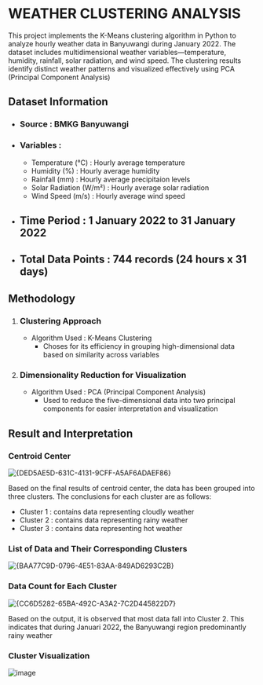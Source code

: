# WEATHER CLUSTERING ANALYSIS

This project implements the K-Means clustering algorithm in Python to analyze hourly weather data in Banyuwangi during January 2022. The dataset includes multidimensional weather variables—temperature, humidity, rainfall, solar radiation, and wind speed. The clustering results identify distinct weather patterns and visualized effectively using PCA (Principal Component Analysis)


## Dataset Information

- ### Source : BMKG Banyuwangi
- ### Variables :
  - Temperature (°C) : Hourly average temperature
  - Humidity (%) : Hourly average humidity
  - Rainfall (mm) : Hourly average precipitaion levels
  - Solar Radiation (W/m²) : Hourly average solar radiation
  - Wind Speed (m/s) : Hourly average wind speed
- ## Time Period : 1 January 2022 to 31 January 2022
- ## Total Data Points : 744 records (24 hours x 31 days)


## Methodology
1. ### Clustering Approach
   - Algorithm Used : K-Means Clustering
     - Choses for its efficiency in grouping high-dimensional data based on similarity across variables
3. ### Dimensionality Reduction for Visualization
   - Algorithm Used : PCA (Principal Component Analysis)
     - Used to reduce the five-dimensional data into two principal components for easier interpretation and visualization


## Result and Interpretation
### Centroid Center
![{DED5AE5D-631C-4131-9CFF-A5AF6ADAEF86}](https://github.com/user-attachments/assets/1209d07e-b534-4ace-bcf9-696ed0c4dd1c)

Based on the final results of centroid center, the data has been grouped into three clusters. The conclusions for each cluster are as follows:
- Cluster 1 : contains data representing cloudly weather
- Cluster 2 : contains data representing rainy weather
- Cluster 3 : contains data representing hot weather

### List of Data and Their Corresponding Clusters
![{BAA77C9D-0796-4E51-83AA-849AD6293C2B}](https://github.com/user-attachments/assets/c44777e1-d37f-4fd0-b1b8-81f130e273c4)

### Data Count for Each Cluster
![{CC6D5282-65BA-492C-A3A2-7C2D445822D7}](https://github.com/user-attachments/assets/d483b3f0-fcf3-4597-9039-7eeb089442f1)

Based on the output, it is observed that most data fall into Cluster 2. This indicates that during Januari 2022, the Banyuwangi region predominantly rainy weather

### Cluster Visualization
![image](https://github.com/user-attachments/assets/36894c20-dd1e-46ea-bf38-32c82f6871ef)
